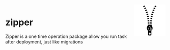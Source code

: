<img align="right" width="100" src="assets/zipper_logo.png">

# zipper
Zipper is a one time operation package allow you run task after deployment, just like migrations
